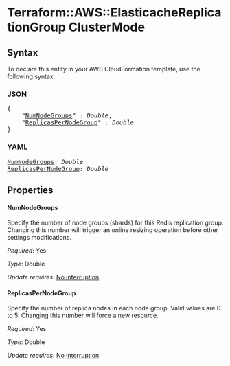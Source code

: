 # Terraform::AWS::ElasticacheReplicationGroup ClusterMode

## Syntax

To declare this entity in your AWS CloudFormation template, use the following syntax:

### JSON

<pre>
{
    "<a href="#numnodegroups" title="NumNodeGroups">NumNodeGroups</a>" : <i>Double</i>,
    "<a href="#replicaspernodegroup" title="ReplicasPerNodeGroup">ReplicasPerNodeGroup</a>" : <i>Double</i>
}
</pre>

### YAML

<pre>
<a href="#numnodegroups" title="NumNodeGroups">NumNodeGroups</a>: <i>Double</i>
<a href="#replicaspernodegroup" title="ReplicasPerNodeGroup">ReplicasPerNodeGroup</a>: <i>Double</i>
</pre>

## Properties

#### NumNodeGroups

Specify the number of node groups (shards) for this Redis replication group. Changing this number will trigger an online resizing operation before other settings modifications.

_Required_: Yes

_Type_: Double

_Update requires_: [No interruption](https://docs.aws.amazon.com/AWSCloudFormation/latest/UserGuide/using-cfn-updating-stacks-update-behaviors.html#update-no-interrupt)

#### ReplicasPerNodeGroup

Specify the number of replica nodes in each node group. Valid values are 0 to 5. Changing this number will force a new resource.

_Required_: Yes

_Type_: Double

_Update requires_: [No interruption](https://docs.aws.amazon.com/AWSCloudFormation/latest/UserGuide/using-cfn-updating-stacks-update-behaviors.html#update-no-interrupt)

